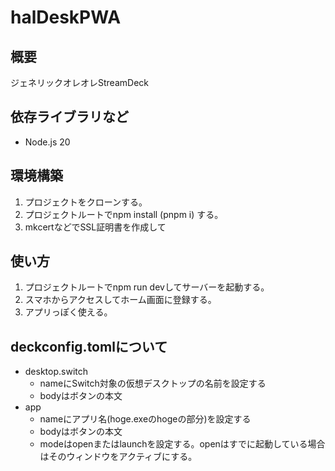 # halDeskPWA

## 概要

ジェネリックオレオレStreamDeck

## 依存ライブラリなど

- Node.js 20

## 環境構築

1. プロジェクトをクローンする。
2. プロジェクトルートでnpm install (pnpm i) する。
3. mkcertなどでSSL証明書を作成して

## 使い方

1. プロジェクトルートでnpm run devしてサーバーを起動する。
1. スマホからアクセスしてホーム画面に登録する。
1. アプリっぽく使える。

## deckconfig.tomlについて

- desktop.switch
  - nameにSwitch対象の仮想デスクトップの名前を設定する
  - bodyはボタンの本文
- app
  - nameにアプリ名(hoge.exeのhogeの部分)を設定する
  - bodyはボタンの本文
  - modeはopenまたはlaunchを設定する。openはすでに起動している場合はそのウィンドウをアクティブにする。